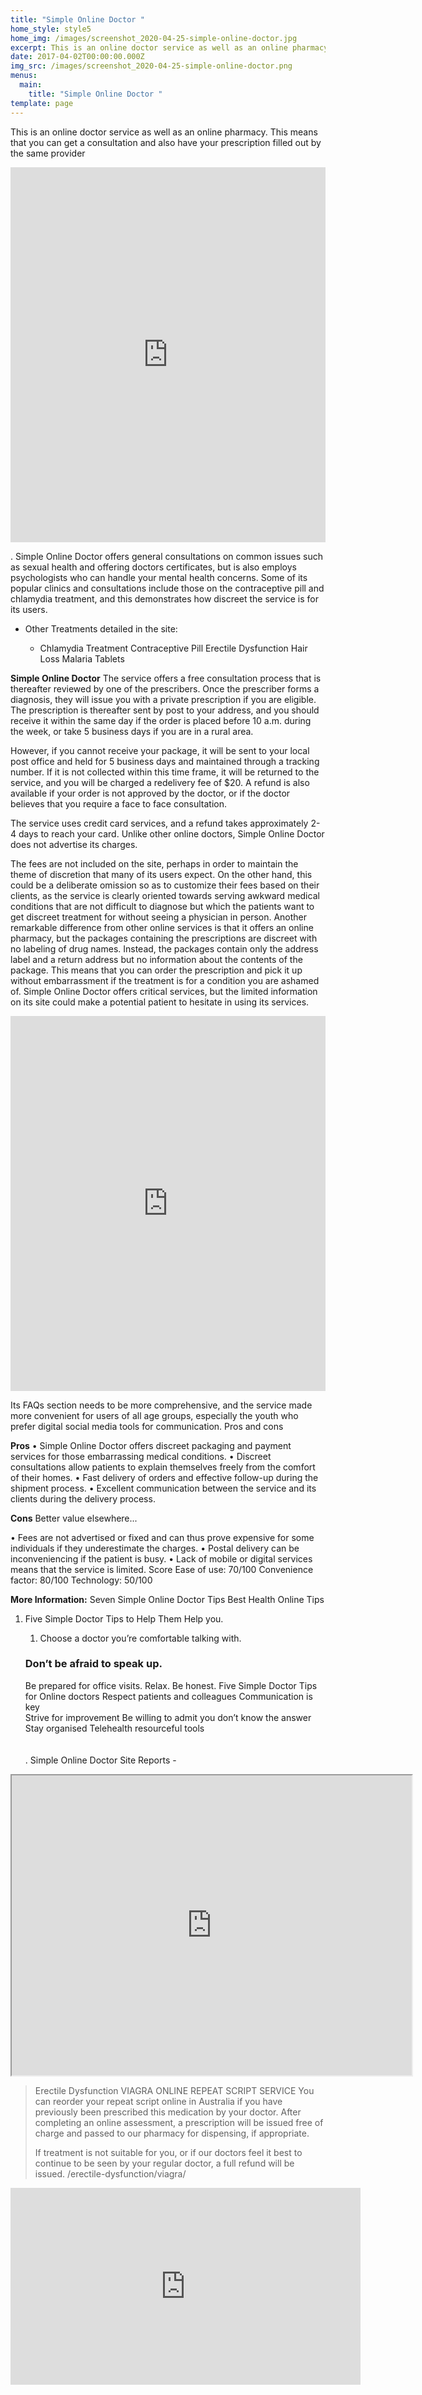 ```yaml
---
title: "Simple Online Doctor "
home_style: style5
home_img: /images/screenshot_2020-04-25-simple-online-doctor.jpg
excerpt: This is an online doctor service as well as an online pharmacy.
date: 2017-04-02T00:00:00.000Z
img_src: /images/screenshot_2020-04-25-simple-online-doctor.png
menus:
  main:
    title: "Simple Online Doctor "
template: page
---
```

This is an online doctor service as well as an online pharmacy. This means that you can get a consultation and also have your prescription filled out by the same provider

<iframe width="100%" height="600px" src="https://www.youtube.com/embed/-0T2hC7AtzM" frameborder="0" allow="accelerometer; autoplay; encrypted-media; gyroscope; picture-in-picture" allowfullscreen></iframe>

. Simple Online Doctor offers general consultations on common issues such as sexual health and offering doctors certificates, but is also employs psychologists who can handle your mental health concerns. Some of its popular clinics and consultations include those on the contraceptive pill and chlamydia treatment, and this demonstrates how discreet the service is for its users.

* Other Treatments detailed in the site:

  * Chlamydia Treatment
    Contraceptive Pill
    Erectile Dysfunction
    Hair Loss
    Malaria Tablets

 **Simple Online Doctor**
 The service offers a free consultation process that is thereafter reviewed by one of the prescribers. Once the prescriber forms a diagnosis, they will issue you with a private prescription if you are eligible. The prescription is thereafter sent by post to your address, and you should receive it within the same day if the order is placed before 10 a.m. during the week, or take 5 business days if you are in a rural area. 

 However, if you cannot receive your package, it will be sent to your local post office and held for 5 business days and maintained through a tracking number. If it is not collected within this time frame, it will be returned to the service, and you will be charged a redelivery fee of $20. A refund is also available if your order is not approved by the doctor, or if the doctor believes that you require a face to face consultation.

 
The service uses credit card services, and a refund takes approximately 2-4 days to reach your card.  Unlike other online doctors, Simple Online Doctor does not advertise its charges. 

 The fees are not included on the site, perhaps in order to maintain the theme of discretion that many of its users expect. On the other hand, this could be a deliberate omission so as to customize their fees based on their clients, as the service is clearly oriented towards serving awkward medical conditions that are not difficult to diagnose but which the patients want to get discreet treatment for without seeing a physician in person. 
Another remarkable difference from other online services is that it offers an online pharmacy, but the packages containing the prescriptions are discreet with no labeling of drug names. Instead, the packages contain only the address label and a return address but no information about the contents of the package. 
This means that you can order the prescription and pick it up without embarrassment if the treatment is for a condition you are ashamed of.  Simple Online Doctor offers critical services, but the limited information on its site could make a potential patient to hesitate in using its services.

<iframe width="100%" height="600px" src="https://www.youtube.com/embed/b1J9IJbUstM" frameborder="0" allow="accelerometer; autoplay; encrypted-media; gyroscope; picture-in-picture" allowfullscreen></iframe>


Its FAQs section needs to be more comprehensive, and the service made more convenient for users of all age groups, especially the youth who prefer digital social media tools for communication. 
Pros and cons

**Pros**
 •	Simple Online Doctor offers discreet packaging and payment services for those embarrassing medical conditions. •	Discreet consultations allow patients to explain themselves freely from the comfort of their homes.
 •	Fast delivery of orders and effective follow-up during the shipment process. •	Excellent communication between the service and its clients during the delivery process. 

**Cons**
Better value elsewhere...

 •	Fees are not advertised or fixed and can thus prove expensive for some individuals if they underestimate the charges.
 •	Postal delivery can be inconveniencing if the patient is busy.
 •	Lack of mobile or digital services means that the service is limited. 
Score  Ease of use: 70/100  Convenience factor: 80/100 Technology: 50/100


**More Information:**
Seven Simple Online Doctor Tips
Best Health Online Tips

1. Five Simple Doctor Tips to Help Them Help you.

   1. Choose a doctor you’re comfortable talking with.

   ### Don’t be afraid to speak up.
   Be prepared for office visits.
   Relax.
   Be honest.
   Five Simple Doctor Tips for Online doctors
   Respect patients and colleagues
   Communication is key\
   Strive for improvement
   Be willing to admit you don’t know the answer
   Stay organised
   Telehealth resourceful tools\
   \
   \
   . 
   Simple Online Doctor  Site Reports  -

<iframe src="https://drive.google.com/file/d/1mT7zi5qCQ7gBvv2p24OIQ454H1kHAv9S/preview" width="640" height="480"></iframe>

> Erectile Dysfunction
> VIAGRA ONLINE
> REPEAT SCRIPT SERVICE
> You can reorder your repeat script online in Australia if you have previously been prescribed this medication by your doctor. After completing an online assessment, a prescription will be issued free of charge and passed to our pharmacy for dispensing, if appropriate.
>
> If treatment is not suitable for you, or if our doctors feel it best to continue to be seen by your regular doctor, a full refund will be issued.
> /erectile-dysfunction/viagra/

<iframe width="560" height="315" src="https://www.youtube.com/embed/JWwvQNgColk" frameborder="0" allow="accelerometer; autoplay; encrypted-media; gyroscope; picture-in-picture" allowfullscreen></iframe>